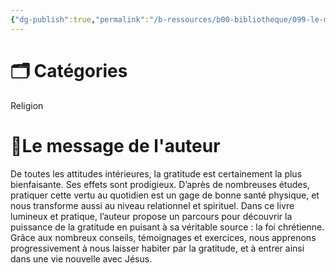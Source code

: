 ```yaml
---
{"dg-publish":true,"permalink":"/b-ressources/b00-bibliotheque/099-le-miracle-de-la-gratitude-lionel-dalle/","title":"Le miracle de la gratitude","tags":["📓Book"],"noteIcon":""}
---
```



# 🗂 Catégories 
Religion

# 📍Le message de l'auteur
De toutes les attitudes intérieures, la gratitude est certainement la plus bienfaisante. Ses effets sont prodigieux. D’après de nombreuses études, pratiquer cette vertu au quotidien est un gage de bonne santé physique, et nous transforme aussi au niveau relationnel et spirituel. Dans ce livre lumineux et pratique, l’auteur propose un parcours pour découvrir la puissance de la gratitude en puisant à sa véritable source : la foi chrétienne. Grâce aux nombreux conseils, témoignages et exercices, nous apprenons progressivement à nous laisser habiter par la gratitude, et à entrer ainsi dans une vie nouvelle avec Jésus.